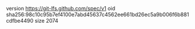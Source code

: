 version https://git-lfs.github.com/spec/v1
oid sha256:98c10c95b7ef4100e7abd45637c4562ee661bd26ec5a9b006f6b881cdfbe4490
size 2074
